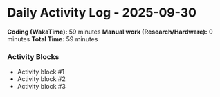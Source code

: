 # Daily Activity Log - 2025-09-30

**Coding (WakaTime):** 59 minutes
**Manual work (Research/Hardware):** 0 minutes
**Total Time:** 59 minutes

### Activity Blocks
- Activity block #1
- Activity block #2
- Activity block #3
